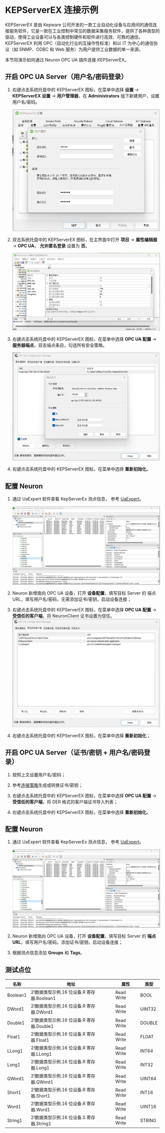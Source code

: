 # KEPServerEX 连接示例

KEPServerEX 是由 Kepware 公司开发的一款工业自动化设备与应用间的通信连接服务软件，它是一款在工业控制中常见的数据采集服务软件，提供了各种类型的驱动，使得工业设备可以与各类控制硬件和软件进行高效、可靠的通信。KEPServerEX 利用 OPC（自动化行业的互操作性标准）和以 IT 为中心的通信协议（如 SNMP、ODBC 和 Web 服务）为用户提供工业数据的单一来源。

本节将演示如何通过 Neuron OPC UA 插件连接 KEPServerEX。

## 开启 OPC UA Server（用户名/密码登录）

1. 右键点击系统托盘中的 KEPServerEX 图标，在菜单中选择 **设置** -> **KEPServerEX 设置** -> **用户管理器**，在 **Administrators** 组下新建用户，设置用户名/密码。

   ![kepware-1](./assets/kepware-1.jpg)

2. 双击系统托盘中的 KEPServerEX 图标，在主界面中打开 **项目** -> **属性编辑器** -> **OPC UA**， **允许匿名登录** 设置为 **否**。

   ![kepware-2](./assets/kepware-2.jpg)

3. 右键点击系统托盘中的 KEPServerEX 图标，在菜单中选择 **OPC UA 配置** -> **服务器端点**，双击端点条目，勾选所有安全策略。  

   ![kepware-3](./assets/kepware-3.jpg)

4. 右键点击系统托盘中的 KEPServerEX 图标，在菜单中选择 **重新初始化**。

## 配置 Neuron

1. 通过 UaExpert 软件查看 KepServerEx 测点信息， 参考 [UaExpert](./uaexpert.md)。

   ![kepware-5](./assets/kepware-5.jpg)

2. Neuron 新增南向 OPC UA 设备，打开 **设备配置**，填写目标 Server 的 端点 URL，填写用户名/密码，无需添加证书/密钥，启动设备连接；

3. 右键点击系统托盘中的 KEPServerEX 图标，在菜单中选择 **OPC UA 配置** -> **受信任的客户端**，将 NeuronClient 证书设置为信任。
   ![kepware-4](./assets/kepware-4.jpg)

  

3. 右键点击系统托盘中的 KEPServerEX 图标，在菜单中选择 **重新初始化**；

## 开启 OPC UA Server（证书/密钥 + 用户名/密码登录）

1. 按照上文设置用户名/密码；

2. 参考[连接策略](./policy.md)生成或转换证书/密钥；

3. 右键点击系统托盘中的 KEPServerEX 图标，在菜单中选择 **OPC UA 配置** -> **受信任的客户端**，将 DER 格式的客户端证书导入列表；

4. 右键点击系统托盘中的 KEPServerEX 图标，在菜单中选择 **重新初始化**。

## 配置 Neuron

1. 通过 UaExpert 软件查看 KepServerEx 测点信息， 参考 [UaExpert](./uaexpert.md)。

   ![kepware-5](./assets/kepware-5.jpg)


2. Neuron 新增南向 OPC UA 设备，打开 **设备配置**，填写目标 Server 的 **端点 URL**，填写用户名/密码，添加证书/密钥，启动设备连接；

3. 根据测点信息添加 **Groups** 和 **Tags**。

## 测试点位

| 名称     | 地址                                       | 属性       | 类型   |
| -------- | ------------------------------------------ | ---------- | ------ |
| Boolean1 | 2!数据类型示例.16 位设备.R 寄存器.Boolean1 | Read Write | BOOL   |
| DWord1   | 2!数据类型示例.16 位设备.R 寄存器.DWord1   | Read Write | UINT32 |
| Double1  | 2!数据类型示例.16 位设备.R 寄存器.Double1  | Read Write | DOUBLE |
| Float1   | 2!数据类型示例.16 位设备.R 寄存器.Float1   | Read Write | FLOAT  |
| LLong1   | 2!数据类型示例.16 位设备.R 寄存器.LLong1   | Read Write | INT64  |
| Long1    | 2!数据类型示例.16 位设备.R 寄存器.Long1    | Read Write | INT32  |
| QWord1   | 2!数据类型示例.16 位设备.R 寄存器.QWord1   | Read Write | UINT64 |
| Short1   | 2!数据类型示例.16 位设备.R 寄存器.Short1   | Read Write | INT16  |
| Word1    | 2!数据类型示例.16 位设备.R 寄存器.Word1    | Read Write | UINT16 |
| String1  | 2!数据类型示例.16 位设备.S 寄存器.String1  | Read Write | STRING |

